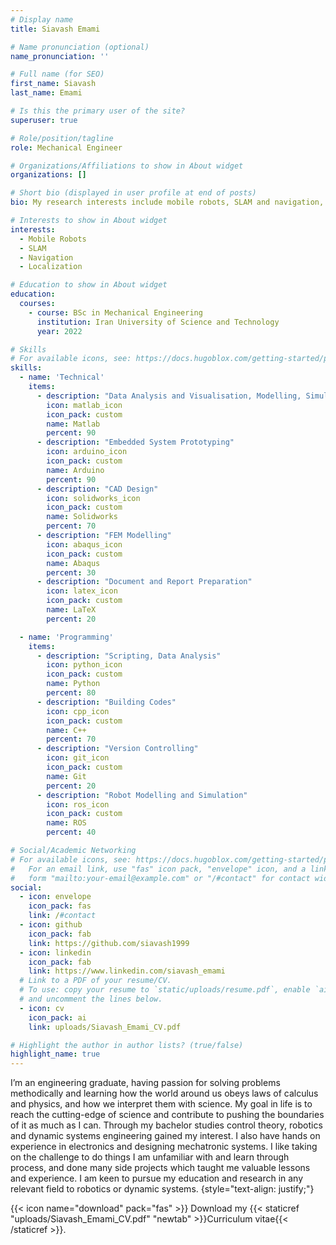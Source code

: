 ```yaml
---
# Display name
title: Siavash Emami

# Name pronunciation (optional)
name_pronunciation: ''

# Full name (for SEO)
first_name: Siavash
last_name: Emami

# Is this the primary user of the site?
superuser: true

# Role/position/tagline
role: Mechanical Engineer

# Organizations/Affiliations to show in About widget
organizations: []

# Short bio (displayed in user profile at end of posts)
bio: My research interests include mobile robots, SLAM and navigation, path planning and control theory.

# Interests to show in About widget
interests:
  - Mobile Robots
  - SLAM
  - Navigation
  - Localization

# Education to show in About widget
education:
  courses:
    - course: BSc in Mechanical Engineering
      institution: Iran University of Science and Technology
      year: 2022

# Skills
# For available icons, see: https://docs.hugoblox.com/getting-started/page-builder/#icons
skills:
  - name: 'Technical'
    items:
      - description: "Data Analysis and Visualisation, Modelling, Simulation" 
        icon: matlab_icon
        icon_pack: custom
        name: Matlab
        percent: 90
      - description: "Embedded System Prototyping"
        icon: arduino_icon
        icon_pack: custom
        name: Arduino
        percent: 90
      - description: "CAD Design"
        icon: solidworks_icon
        icon_pack: custom
        name: Solidworks
        percent: 70
      - description: "FEM Modelling"
        icon: abaqus_icon
        icon_pack: custom
        name: Abaqus
        percent: 30
      - description: "Document and Report Preparation"
        icon: latex_icon
        icon_pack: custom
        name: LaTeX
        percent: 20

  - name: 'Programming'
    items:
      - description: "Scripting, Data Analysis"
        icon: python_icon
        icon_pack: custom
        name: Python
        percent: 80
      - description: "Building Codes"
        icon: cpp_icon
        icon_pack: custom
        name: C++
        percent: 70
      - description: "Version Controlling" 
        icon: git_icon
        icon_pack: custom
        name: Git
        percent: 20
      - description: "Robot Modelling and Simulation"
        icon: ros_icon
        icon_pack: custom
        name: ROS
        percent: 40

# Social/Academic Networking
# For available icons, see: https://docs.hugoblox.com/getting-started/page-builder/#icons
#   For an email link, use "fas" icon pack, "envelope" icon, and a link in the
#   form "mailto:your-email@example.com" or "/#contact" for contact widget.
social:
  - icon: envelope
    icon_pack: fas
    link: /#contact
  - icon: github
    icon_pack: fab
    link: https://github.com/siavash1999
  - icon: linkedin
    icon_pack: fab
    link: https://www.linkedin.com/siavash_emami
  # Link to a PDF of your resume/CV.
  # To use: copy your resume to `static/uploads/resume.pdf`, enable `ai` icons in `params.yaml`,
  # and uncomment the lines below.
  - icon: cv
    icon_pack: ai
    link: uploads/Siavash_Emami_CV.pdf

# Highlight the author in author lists? (true/false)
highlight_name: true
---
```


I’m an engineering graduate, having passion for solving problems methodically and learning how the world around us obeys laws of calculus and physics, and how we interpret them with science. My goal in life is to reach the cutting-edge of science and contribute to pushing the boundaries of it as much as I can. Through my bachelor studies control theory, robotics and dynamic systems engineering gained my interest. I also have hands on experience in electronics and designing mechatronic systems. I like taking on the challenge to do things I am unfamiliar with and learn through process, and done many side projects which taught me valuable lessons and experience. I am keen to pursue my education and research in any relevant field to robotics or dynamic systems.
{style="text-align: justify;"}

{{< icon name="download" pack="fas" >}} Download my {{< staticref "uploads/Siavash_Emami_CV.pdf" "newtab" >}}Curriculum vitae{{< /staticref >}}.